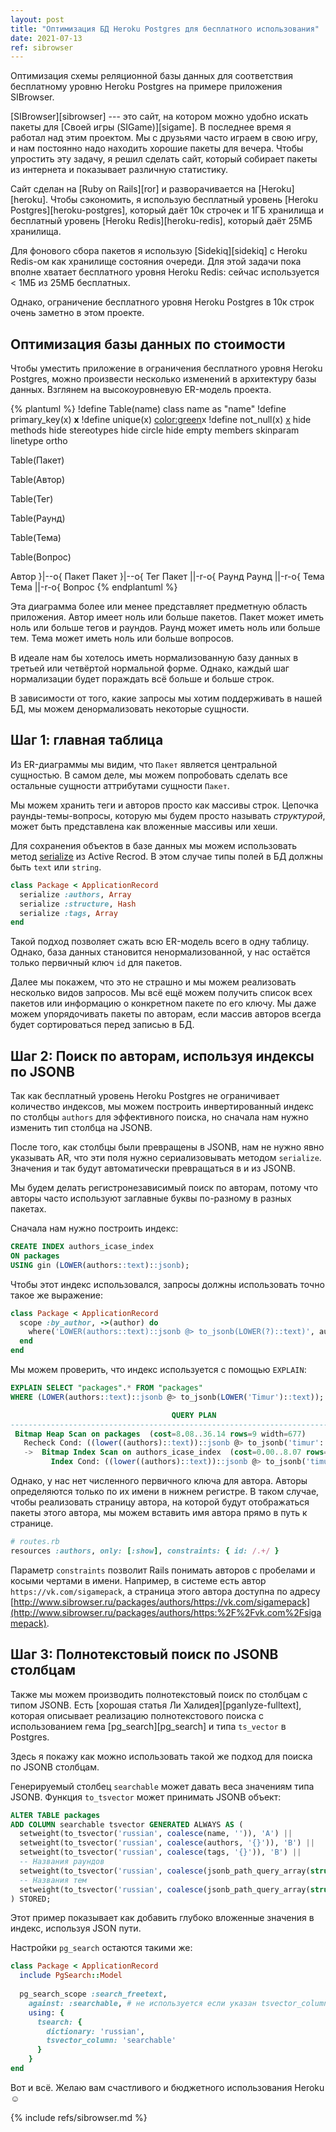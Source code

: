 ```yaml
---
layout: post
title: "Оптимизация БД Heroku Postgres для бесплатного использования"
date: 2021-07-13
ref: sibrowser
---
```

Оптимизация схемы реляционной базы данных для соответствия
бесплатному уровню Heroku Postgres на примере приложения SIBrowser.

[SIBrowser][sibrowser] --- это сайт, на котором можно удобно искать
пакеты для [Своей игры (SIGame)][sigame].
В последнее время я работал над этим проектом.
Мы с друзьями часто играем в свою игру, и нам постоянно
надо находить хорошие пакеты для вечера. Чтобы упростить эту задачу,
я решил сделать сайт, который собирает пакеты из интернета и показывает
различную статистику.

Сайт сделан на [Ruby on Rails][ror] и разворачивается на [Heroku][heroku].
Чтобы сэкономить, я использую бесплатный уровень [Heroku Postgres][heroku-postgres],
который даёт 10к строчек и 1ГБ хранилища и бесплатный уровень [Heroku Redis][heroku-redis],
который даёт 25МБ хранилища.

Для фонового сбора пакетов я использую [Sidekiq][sidekiq] с Heroku Redis-ом
как хранилище состояния очереди. Для этой задачи пока вполне хватает
бесплатного уровня Heroku Redis: сейчас используется < 1МБ из 25МБ
бесплатных.

Однако, ограничение бесплатного уровня Heroku Postgres в 10к строк
очень заметно в этом проекте.

## Оптимизация базы данных по стоимости
Чтобы уместить приложение в ограничения бесплатного уровня Heroku Postgres,
можно произвести несколько изменений в архитектуру базы данных.
Взглянем на высокоуровневую ER-модель проекта.

{% plantuml %}
!define Table(name) class name as "name"
!define primary_key(x) <b>x</b>
!define unique(x) <color:green>x</color>
!define not_null(x) <u>x</u>
hide methods
hide stereotypes
hide circle
hide empty members
skinparam linetype ortho

Table(Пакет) 

Table(Автор)

Table(Тег)

Table(Раунд)

Table(Тема)

Table(Вопрос)

Автор }|--o{ Пакет
Пакет }|--o{ Тег
Пакет ||-r-o{ Раунд
Раунд ||-r-o{ Тема
Тема ||-r-o{ Вопрос
{% endplantuml %}

Эта диаграмма более или менее представляет предметную область приложения.
Автор имеет ноль или больше пакетов. Пакет может иметь ноль или больше тегов
и раундов. Раунд может иметь ноль или больше тем. Тема может иметь ноль или
больше вопросов.

В идеале нам бы хотелось иметь нормализованную базу данных в третьей или
четвёртой нормальной форме. Однако, каждый шаг нормализации будет пораждать
всё больше и больше строк.

В зависимости от того, какие запросы мы хотим поддерживать в нашей БД,
мы можем денормализовать некоторые сущности.

## Шаг 1: главная таблица
Из ER-диаграммы мы видим, что `Пакет` является центральной сущностью.
В самом деле, мы можем попробовать сделать все остальные сущности аттрибутами
сущности `Пакет`.

Мы можем хранить теги и авторов просто как массивы строк. Цепочка
раунды-темы-вопросы, которую мы будем просто называть *структурой*, может
быть представлена как вложенные массивы или хеши.

Для сохранения объектов в базе данных мы можем использовать метод [serialize](serialize)
из Active Recrod. В этом случае типы полей в БД должны быть `text` или `string`.

```ruby
class Package < ApplicationRecord
  serialize :authors, Array
  serialize :structure, Hash
  serialize :tags, Array
end
```

Такой подход позволяет сжать всю ER-модель всего в одну таблицу. Однако,
база данных становится ненормализованной, у нас остаётся только первичный
ключ `id` для пакетов.

Далее мы покажем, что это не страшно и мы можем реализовать несколько
видов запросов. Мы всё ещё можем получить список всех пакетов или информацию
о конкретном пакете по его ключу. Мы даже можем упорядочивать пакеты по авторам,
если массив авторов всегда будет сортироваться перед записью в БД.

## Шаг 2: Поиск по авторам, используя индексы по JSONB
Так как бесплатный уровень Heroku Postgres не ограничивает количество индексов,
мы можем построить инвертированный индекс по столбцы `authors` для эффективного
поиска, но сначала нам нужно изменить тип столбца на JSONB.

После того, как столбцы были превращены в JSONB, нам не нужно явно указывать
AR, что эти поля нужно сериализовывать методом `serialize`. Значения и так
будут автоматически превращаться в и из JSONB.

Мы будем делать регистронезависимый поиск по авторам, потому что 
авторы часто используют заглавные буквы по-разному в разных пакетах.

Сначала нам нужно построить индекс:

```sql
CREATE INDEX authors_icase_index
ON packages
USING gin (LOWER(authors::text)::jsonb);
```

Чтобы этот индекс использовался, запросы должны использовать точно такое же
выражение:

```ruby
class Package < ApplicationRecord
  scope :by_author, ->(author) do
    where('LOWER(authors::text)::jsonb @> to_jsonb(LOWER(?)::text)', author)
  end
end
```

Мы можем проверить, что индекс используется с помощью `EXPLAIN`:
```sql
EXPLAIN SELECT "packages".* FROM "packages"
WHERE (LOWER(authors::text)::jsonb @> to_jsonb(LOWER('Timur')::text));

                                    QUERY PLAN                                    
----------------------------------------------------------------------------------
 Bitmap Heap Scan on packages  (cost=8.08..36.14 rows=9 width=677)
   Recheck Cond: ((lower((authors)::text))::jsonb @> to_jsonb('timur'::text))
   ->  Bitmap Index Scan on authors_icase_index  (cost=0.00..8.07 rows=9 width=0)
         Index Cond: ((lower((authors)::text))::jsonb @> to_jsonb('timur'::text))
```

Однако, у нас нет численного первичного ключа для автора. Авторы определяются
только по их имени в нижнем регистре. В таком случае, чтобы реализовать страницу автора,
на которой будут отображаться пакеты этого автора, мы можем вставить имя
автора прямо в путь к странице.

```ruby
# routes.rb
resources :authors, only: [:show], constraints: { id: /.+/ }
```

Параметр `constraints` позволит Rails понимать авторов с пробелами и
косыми чертами в имени. Например, в системе есть автор `https://vk.com/sigamepack`,
а страница этого автора доступна по адресу
[http://www.sibrowser.ru/packages/authors/https://vk.com/sigamepack](http://www.sibrowser.ru/packages/authors/https:%2F%2Fvk.com%2Fsigamepack).

## Шаг 3: Полнотекстовый поиск по JSONB столбцам 
Также мы можем производить полнотекстовый поиск по столбцам с типом JSONB.
Есть [хорошая статья Ли Халидея][pganlyze-fulltext], которая описывает реализацию
полнотекстового поиска с использованием гема [pg_search][pg_search] и типа `ts_vector`
в Postgres.

Здесь я покажу как можно использовать такой же подход для поиска по JSONB столбцам.


Генерируемый столбец `searchable` может давать веса значениям типа JSONB. Функция
`to_tsvector` может принимать JSONB объект:

```sql
ALTER TABLE packages
ADD COLUMN searchable tsvector GENERATED ALWAYS AS (
  setweight(to_tsvector('russian', coalesce(name, '')), 'A') ||
  setweight(to_tsvector('russian', coalesce(authors, '{}')), 'B') ||
  setweight(to_tsvector('russian', coalesce(tags, '{}')), 'B') ||
  -- Названия раундов
  setweight(to_tsvector('russian', coalesce(jsonb_path_query_array(structure, '$[*].name'), '{}')), 'B') ||
  -- Названия тем
  setweight(to_tsvector('russian', coalesce(jsonb_path_query_array(structure, '$[*].themes[*].name'), '{}')), 'B')
) STORED;
```

Этот пример показывает как добавить глубоко вложенные значения в индекс, используя
JSON пути.

Настройки `pg_search` остаются такими же:
```ruby
class Package < ApplicationRecord
  include PgSearch::Model
  
  pg_search_scope :search_freetext,
    against: :searchable, # не используется если указан tsvector_column
    using: {
      tsearch: {
        dictionary: 'russian',
        tsvector_column: 'searchable'
      }
    }
end
```

Вот и всё. Желаю вам счастливого и бюджетного использования Heroku :relaxed:

{% include refs/sibrowser.md %}
